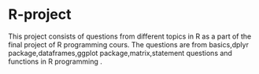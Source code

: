 # R-project

This project consists of questions from different topics in R as a part of the final project of R programming cours.
The questions are from basics,dplyr package,dataframes,ggplot package,matrix,statement questions and functions in R programming .
